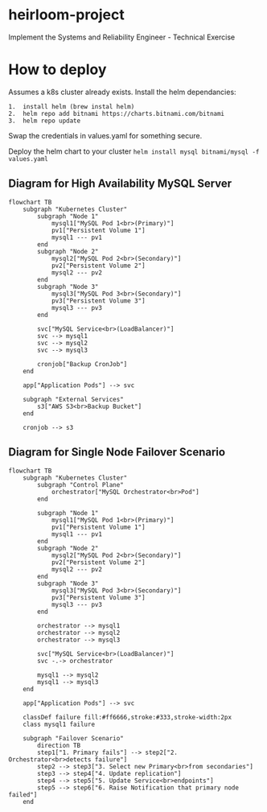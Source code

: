 # heirloom-project
Implement the Systems and Reliability Engineer - Technical Exercise

# How to deploy

Assumes a k8s cluster already exists.
Install the helm dependancies:

    1.  install helm (brew instal helm)
    2.  helm repo add bitnami https://charts.bitnami.com/bitnami
    3.  helm repo update

Swap the credentials in values.yaml for something secure.

Deploy the helm chart to your cluster
`helm install mysql bitnami/mysql -f values.yaml`

## Diagram for High Availability MySQL Server
```mermaid
flowchart TB
    subgraph "Kubernetes Cluster"
        subgraph "Node 1"
            mysql1["MySQL Pod 1<br>(Primary)"]
            pv1["Persistent Volume 1"]
            mysql1 --- pv1
        end
        subgraph "Node 2"
            mysql2["MySQL Pod 2<br>(Secondary)"]
            pv2["Persistent Volume 2"]
            mysql2 --- pv2
        end
        subgraph "Node 3"
            mysql3["MySQL Pod 3<br>(Secondary)"]
            pv3["Persistent Volume 3"]
            mysql3 --- pv3
        end

        svc["MySQL Service<br>(LoadBalancer)"]
        svc --> mysql1
        svc --> mysql2
        svc --> mysql3

        cronjob["Backup CronJob"]
    end

    app["Application Pods"] --> svc

    subgraph "External Services"
        s3["AWS S3<br>Backup Bucket"]
    end

    cronjob --> s3
```

## Diagram for Single Node Failover Scenario
```mermaid
flowchart TB
    subgraph "Kubernetes Cluster"
        subgraph "Control Plane"
            orchestrator["MySQL Orchestrator<br>Pod"]
        end

        subgraph "Node 1"
            mysql1["MySQL Pod 1<br>(Primary)"]
            pv1["Persistent Volume 1"]
            mysql1 --- pv1
        end
        subgraph "Node 2"
            mysql2["MySQL Pod 2<br>(Secondary)"]
            pv2["Persistent Volume 2"]
            mysql2 --- pv2
        end
        subgraph "Node 3"
            mysql3["MySQL Pod 3<br>(Secondary)"]
            pv3["Persistent Volume 3"]
            mysql3 --- pv3
        end

        orchestrator --> mysql1
        orchestrator --> mysql2
        orchestrator --> mysql3

        svc["MySQL Service<br>(LoadBalancer)"]
        svc -.-> orchestrator

        mysql1 --> mysql2
        mysql1 --> mysql3
    end

    app["Application Pods"] --> svc

    classDef failure fill:#ff6666,stroke:#333,stroke-width:2px
    class mysql1 failure

    subgraph "Failover Scenario"
        direction TB
        step1["1. Primary fails"] --> step2["2. Orchestrator<br>detects failure"]
        step2 --> step3["3. Select new Primary<br>from secondaries"]
        step3 --> step4["4. Update replication"]
        step4 --> step5["5. Update Service<br>endpoints"]
        step5 --> step6["6. Raise Notification that primary node failed"]
    end
```